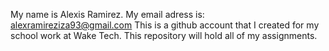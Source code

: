 My name is Alexis Ramirez. My email adress is: alexramireziza93@gmail.com
This is a github account that I created for my school work at Wake Tech.
This repository will hold all of my assignments.
